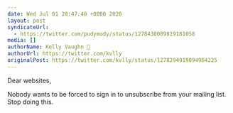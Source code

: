 ```yaml
---
date: Wed Jul 01 20:47:40 +0000 2020
layout: post
syndicateUrl:
  - https://twitter.com/pudymody/status/1278430089819181058
media: []
authorName: Kelly Vaughn 🐞
authorUrl: https://twitter.com/kvlly
originalPost: https://twitter.com/kvlly/status/1278294919094964225
---
```

Dear websites,

Nobody wants to be forced to sign in to unsubscribe from your mailing list. Stop doing this.

